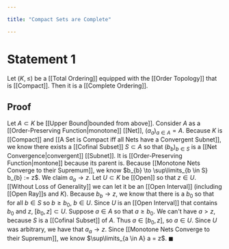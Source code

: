 ```yaml
---

title: "Compact Sets are Complete"

---
```

# Statement 1
Let $(K, \leq)$ be a [[Total Ordering]] equipped with the [[Order Topology]] that is [[Compact]]. Then it is a [[Complete Ordering]].

## Proof
Let $A \subset K$ be [[Upper Bound|bounded from above]]. Consider $A$ as a [[Order-Preserving Function|monotone]] [[Net]], $(a_{a})_{a \in A} = A$. Because $K$ is [[Compact]] and [[A Set is Compact iff all Nets have a Convergent Subnet]], we know there exists a [[Cofinal Subset]] $S \subset A$ so that $(b_{b})_{b \in S}$ is a [[Net Convergence|convergent]] [[Subnet]]. It is [[Order-Preserving Function|montone]] because its parent is. Because [[Monotone Nets Converge to their Supremum]], we know $b_{b} \to \sup\limits_{b \in S} b_{b} := z$. We claim $a_{a} \to z$. Let $U \subset K$ be [[Open]] so that $z \in U$. [[Without Loss of Generality]] we can let it be an [[Open Interval]] (including [[Open Ray]]s and $K$). Because $b_{b} \to z$, we know that there is a $b_{0}$ so that for all $b \in S$ so $b \geq b_{0}$, $b \in U$. Since $U$ is an [[Open Interval]] that contains $b_{0}$ and $z$, $[b_{0}, z] \subset U$. Suppose $a \in A$ so that $a \geq b_{0}$. We can't have $a > z$, because $S$ is a [[Cofinal Subset]] of $A$. Thus $a \in [b_{0},z]$, so $a \in U$. Since $U$ was arbitrary, we have that $a_{a} \to z$. Since [[Monotone Nets Converge to their Supremum]], we know $\sup\limits_{a \in A} a = z$. $\blacksquare$